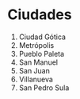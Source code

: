 # Ciudades

1. Ciudad Gótica
2. Metrópolis
3. Pueblo Paleta
4. San Manuel
5. San Juan
6. Villanueva
7. San Pedro Sula
